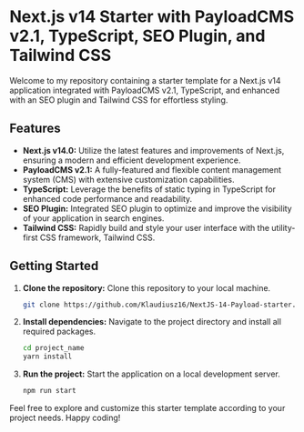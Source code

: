 # Next.js v14 Starter with PayloadCMS v2.1, TypeScript, SEO Plugin, and Tailwind CSS


Welcome to my repository containing a starter template for a Next.js v14 application integrated with PayloadCMS v2.1, TypeScript, and enhanced with an SEO plugin and Tailwind CSS for effortless styling.

## Features

- **Next.js v14.0:** Utilize the latest features and improvements of Next.js, ensuring a modern and efficient development experience.
- **PayloadCMS v2.1:** A fully-featured and flexible content management system (CMS) with extensive customization capabilities.
- **TypeScript:** Leverage the benefits of static typing in TypeScript for enhanced code performance and readability.
- **SEO Plugin:** Integrated SEO plugin to optimize and improve the visibility of your application in search engines.
- **Tailwind CSS:** Rapidly build and style your user interface with the utility-first CSS framework, Tailwind CSS.

## Getting Started

1. **Clone the repository:** Clone this repository to your local machine.
    ```bash
    git clone https://github.com/Klaudiusz16/NextJS-14-Payload-starter.git
    ```

2. **Install dependencies:** Navigate to the project directory and install all required packages.
    ```bash
    cd project_name
    yarn install
    ```

3. **Run the project:** Start the application on a local development server.
    ```bash
    npm run start
    ```

Feel free to explore and customize this starter template according to your project needs. Happy coding!
